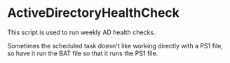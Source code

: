 # ActiveDirectoryHealthCheck

This script is used to run weekly AD health checks.  

Sometimes the scheduled task doesn't like working directly with a PS1 file, so have it run the BAT file so that it runs the PS1 file.

